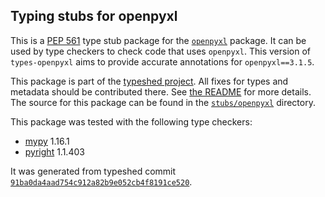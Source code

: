 ## Typing stubs for openpyxl

This is a [PEP 561](https://peps.python.org/pep-0561/) type stub package for
the [`openpyxl`](https://foss.heptapod.net/openpyxl/openpyxl) package. It can be used by type checkers
to check code that uses `openpyxl`. This version of
`types-openpyxl` aims to provide accurate annotations for
`openpyxl==3.1.5`.

This package is part of the [typeshed project](https://github.com/python/typeshed).
All fixes for types and metadata should be contributed there.
See [the README](https://github.com/python/typeshed/blob/main/README.md)
for more details. The source for this package can be found in the
[`stubs/openpyxl`](https://github.com/python/typeshed/tree/main/stubs/openpyxl)
directory.

This package was tested with the following type checkers:
* [mypy](https://github.com/python/mypy/) 1.16.1
* [pyright](https://github.com/microsoft/pyright) 1.1.403

It was generated from typeshed commit
[`91ba0da4aad754c912a82b9e052cb4f8191ce520`](https://github.com/python/typeshed/commit/91ba0da4aad754c912a82b9e052cb4f8191ce520).